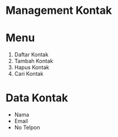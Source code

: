 # Management Kontak

# Menu
1. Daftar Kontak
2. Tambah Kontak
3. Hapus Kontak
4. Cari Kontak

# Data Kontak
- Nama
- Email
- No Telpon
